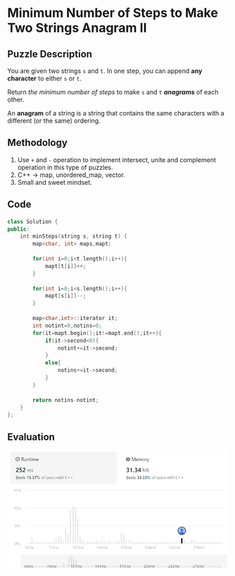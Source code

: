 # Minimum Number of Steps to Make Two Strings Anagram II
## Puzzle Description
You are given two strings `s` and `t`. In one step, you can append **any character** to either `s` or `t`.

Return *the minimum number of steps* to make `s` and `t` ***anagrams*** of each other.

An **anagram** of a string is a string that contains the same characters with a different (or the same) ordering.

## Methodology
1. Use `+` and `-` operation to implement intersect, unite and complement operation in this type of puzzles.
2. C++ -> map, unordered_map, vector.
3. Small and sweet mindset.

## Code
```cpp
class Solution {
public:
    int minSteps(string s, string t) {
        map<char, int> maps,mapt;

        for(int i=0;i<t.length();i++){
            mapt[t[i]]++;
        }

        for(int i=0;i<s.length();i++){
            mapt[s[i]]--;
        }

        map<char,int>::iterator it;
        int notint=0,notins=0;
        for(it=mapt.begin();it!=mapt.end();it++){
            if(it->second<0){
                notint+=it->second;
            }
            else{
                notins+=it->second;
            }
        }

        return notins-notint;
    }
};
```

## Evaluation
![MNoStMTSAII](./Minimum%20Number%20of%20Steps%20to%20Make%20Two%20Strings%20Anagram%20II.png)